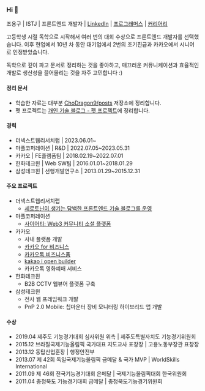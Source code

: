 ### Hi 👋
조용구 | ISTJ | 프론트엔드 개발자 | [LinkedIn](https://www.linkedin.com/in/yongku-cho) | [프로그래머스](https://career.programmers.co.kr/job_profiles/public_setting) | [커리어리](https://careerly.co.kr/profiles/617720)

고등학생 시절 독학으로 시작해서 여러 번의 대회 수상으로 프론트엔드 개발자를 선택했습니다.
이후 현업에서 10년 차 동안 대기업에서 2번의 조기진급과 카카오에서 시니어로 인정받았습니다.

독학으로 깊이 파고 문서로 정리하는 것을 좋아하고,
매끄러운 커뮤니케이션과 효율적인 개발로 생산성을 끌어올리는 것을 자주 고민합니다 :)

#### 정리 문서
- 학습한 자료는 대부분 [ChoDragon9/posts](https://github.com/ChoDragon9/posts/wiki) 저장소에 정리합니다.
- 펫 프로젝트는 [개인 기술 블로그 - 펫 프로젝트](https://the-next-web-research-lab.github.io/fe-dev/pet-project.html)에 정리합니다.

#### 경력
- 더넥스트웹리서치랩 | 2023.06.01~
- 마플코퍼레이션 | R&D | 2022.07.05~2023.05.31
- 카카오 | FE플램폼팀 | 2018.02.19~2022.07.01
- 한화테크윈 | Web SW팀 | 2016.01.01~2018.01.29
- 삼성테크윈 | 선행개발연구소 | 2013.01.29~2015.12.31

#### 주요 프로젝트
- 더넥스트웹리서치랩
  - [세로토닌이 생기는 담백한 프론트엔드 기술 블로그를 운영](https://the-next-web-research-lab.github.io/)
- 마플코퍼레이션
  - [사이어티: Web3 커뮤니티 소셜 플랫폼](https://www.ciety.xyz)
- 카카오
    - 사내 플랫폼 개발
    - [카카오 for 비즈니스](https://business.kakao.com/)
    - [카카오톡 비즈니스폼](https://business.kakao.com/talkbizform/)
    - [kakao i open builder](https://i.kakao.com/)
    - 카카오톡 영화예매 서비스
- 한화테크윈
    - B2B CCTV 웹뷰어 플랫폼 구축
- 삼성테크윈
    - 전사 웹 프레임워크 개발
    - PnP 2.0 Mobile: 칩마운터 장비 모니터링 하이브리드 앱 개발

#### 수상
- 2019.04 제주도 기능경기대회 심사위원 위촉 | 제주도특별자치도 기능경기위원회
- 2015.12 브라질국제기능올림픽 국가대표 지도교사 표창장 | 고용노동부장관 표창장
- 2013.12 동탑산업훈장 | 행정안전부
- 2013.07 제 42회 독일국제기능올림픽 금메달 & 국가 MVP | WorldSkills International
- 2011.09 제 46회 전국기능경기대회 은메달 | 국제기능올림픽대회 한국위원회
- 2011.04 충청북도 기능경기대회 금메달 | 충청북도기능경기위원회
